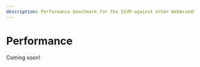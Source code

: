 ```yaml
---
description: Performance benchmark for the SSVM against other WebAssembly runtimes
---
```


# Performance

Coming soon!


